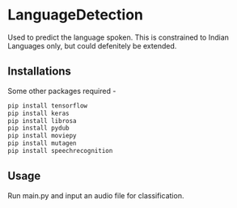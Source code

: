 # LanguageDetection
Used to predict the language spoken. This is constrained to Indian Languages only, but could defenitely be extended.

## Installations
Some other packages required - 
```bash
pip install tensorflow
pip install keras
pip install librosa
pip install pydub
pip install moviepy
pip install mutagen
pip install speechrecognition
```
## Usage
Run main.py and input an audio file for classification.
